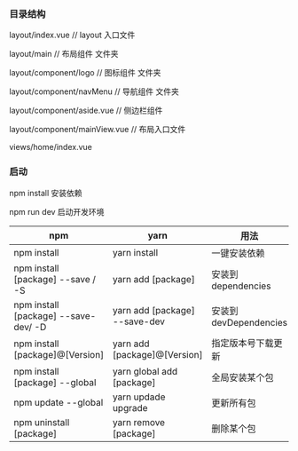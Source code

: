### 目录结构

layout/index.vue // layout 入口文件

layout/main // 布局组件 文件夹

layout/component/logo // 图标组件 文件夹

layout/component/navMenu // 导航组件 文件夹

layout/component/aside.vue // 侧边栏组件

layout/component/mainView.vue // 布局入口文件

views/home/index.vue

### 启动

 npm install 安装依赖

 npm run dev 启动开发环境

| npm                                  | yarn                          | 用法                  |
| ------------------------------------ | ----------------------------- | --------------------- |
| npm install                          | yarn install                  | 一键安装依赖          |
| npm install [package] --save / -S    | yarn add [package]            | 安装到dependencies    |
| npm install [package] --save-dev/ -D | yarn add [package] --save-dev | 安装到devDependencies |
| npm install [package]@[Version]      | yarn add [package]@[Version]  | 指定版本号下载更新    |
| npm install [package] --global       | yarn global add [package]     | 全局安装某个包        |
| npm update --global                  | yarn updade upgrade           | 更新所有包            |
| npm uninstall [package]              | yarn remove [package]         | 删除某个包            |
